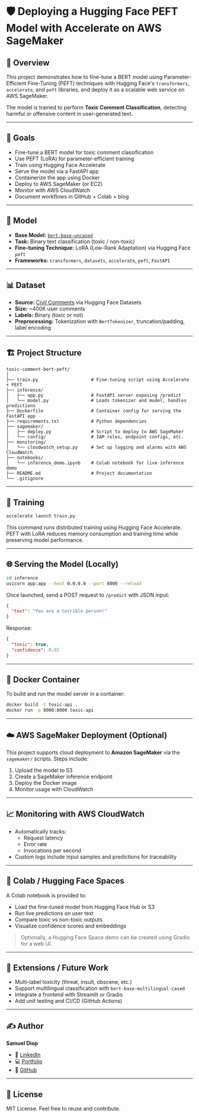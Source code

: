 # 🛡️ Deploying a Hugging Face PEFT Model with Accelerate on AWS SageMaker

## 🚀 Overview

This project demonstrates how to fine-tune a BERT model using Parameter-Efficient Fine-Tuning (PEFT) techniques with Hugging Face's `transformers`, `accelerate`, and `peft` libraries, and deploy it as a scalable web service on AWS SageMaker.

The model is trained to perform **Toxic Comment Classification**, detecting harmful or offensive content in user-generated text.

---

## 🎯 Goals

- Fine-tune a BERT model for toxic comment classification  
- Use PEFT (LoRA) for parameter-efficient training  
- Train using Hugging Face Accelerate  
- Serve the model via a FastAPI app  
- Containerize the app using Docker  
- Deploy to AWS SageMaker (or EC2)  
- Monitor with AWS CloudWatch  
- Document workflows in GitHub + Colab + blog  

---

## 🧠 Model

- **Base Model:** [`bert-base-uncased`](https://huggingface.co/bert-base-uncased)  
- **Task:** Binary text classification (toxic / non-toxic)  
- **Fine-tuning Technique:** LoRA (Low-Rank Adaptation) via Hugging Face `peft`  
- **Frameworks:** `transformers`, `datasets`, `accelerate`, `peft`, `FastAPI`  

---

## 📊 Dataset

- **Source:** [Civil Comments](https://huggingface.co/datasets/civil_comments) via Hugging Face Datasets  
- **Size:** ~400K user comments  
- **Labels:** Binary (toxic or not)  
- **Preprocessing:** Tokenization with `BertTokenizer`, truncation/padding, label encoding  

---

## 🏗️ Project Structure

```
toxic-comment-bert-peft/
│
├── train.py                    # Fine-tuning script using Accelerate + PEFT
├── inference/
│   ├── app.py                  # FastAPI server exposing /predict
│   └── model.py                # Loads tokenizer and model, handles predictions
├── Dockerfile                  # Container config for serving the FastAPI app
├── requirements.txt            # Python dependencies
├── sagemaker/
│   ├── deploy.py               # Script to deploy to AWS SageMaker
│   └── config/                 # IAM roles, endpoint configs, etc.
├── monitoring/
│   └── cloudwatch_setup.py     # Set up logging and alarms with AWS CloudWatch
├── notebooks/
│   └── inference_demo.ipynb    # Colab notebook for live inference demo
├── README.md                   # Project documentation
└── .gitignore
```

---

## 🧪 Training

```bash
accelerate launch train.py
```

This command runs distributed training using Hugging Face Accelerate. PEFT with LoRA reduces memory consumption and training time while preserving model performance.

---

## 🌐 Serving the Model (Locally)

```bash
cd inference
uvicorn app:app --host 0.0.0.0 --port 8000 --reload
```

Once launched, send a POST request to `/predict` with JSON input:
```json
{
  "text": "You are a terrible person!"
}
```

Response:
```json
{
  "toxic": true,
  "confidence": 0.92
}
```

---

## 🐳 Docker Container

To build and run the model server in a container:

```bash
docker build -t toxic-api .
docker run -p 8000:8000 toxic-api
```

---

## ☁️ AWS SageMaker Deployment (Optional)

This project supports cloud deployment to **Amazon SageMaker** via the `sagemaker/` scripts. Steps include:

1. Upload the model to S3  
2. Create a SageMaker inference endpoint  
3. Deploy the Docker image  
4. Monitor usage with CloudWatch  

---

## 📈 Monitoring with AWS CloudWatch

- Automatically tracks:
  - Request latency
  - Error rate
  - Invocations per second
- Custom logs include input samples and predictions for traceability

---

## 📓 Colab / Hugging Face Spaces

A Colab notebook is provided to:

- Load the fine-tuned model from Hugging Face Hub or S3  
- Run live predictions on user text  
- Compare toxic vs non-toxic outputs  
- Visualize confidence scores and embeddings  

> Optionally, a Hugging Face Space demo can be created using Gradio for a web UI.

---

## 🧠 Extensions / Future Work

- Multi-label toxicity (threat, insult, obscene, etc.)
- Support multilingual classification with `bert-base-multilingual-cased`
- Integrate a frontend with Streamlit or Gradio
- Add unit testing and CI/CD (GitHub Actions)

---

## ✍️ Author

**Samuel Diop**  
- 🔗 [LinkedIn](https://www.linkedin.com/in/samuel-diop/)  
- 💻 [Portfolio](http://samueldiop.com)  
- 🧠 [GitHub](https://github.com/Slownite)

---

## 📄 License

MIT License. Feel free to reuse and contribute.
